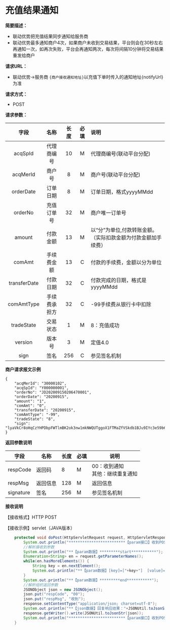 # 充值结果通知

**简要描述：** 
- 联动优势把充值结果同步通知给服务商
- 联动优势最多通知商户4次，如果商户未收到交易结果，平台则会在30秒左右再通知一次，如再次失败，平台会再通知两次，每次将间隔10分钟将交易结果重发给商户

**请求URL：** 
- 联动优势->服务商
`{商户接收通知地址}`以充值下单时传入的通知地址{notifyUrl}为准

**请求方式：**
- POST 

**请求参数：** 

|	字段	 |	名称	  |	长度  	|	必填  	|	说明	  |
|:--------:|:--------:|:--------:|:--------:|:--------|
|	acqSpId	|	代理商编号	|	10	|	M	|	代理商编号(联动平台分配)	|
|	acqMerId	|	商户号	|	8	|	M	|	商户号(联动平台分配)	|
|	orderDate	|	订单日期	|	8	|	M	|	订单日期，格式yyyyMMdd	  |
|	orderNo	|	充值订单号	|	32	|	M	|	商户唯一订单号	  |
|	amount	|	付款金额	|	13	|	M	|	以“分”为单位,付款转账金额。（实际扣款金额为付款金额加手续费）	  |
|	comAmt	|	手续费金额	|	13	|	C	|	付款的手续费，金额以分为单位	  |
|	transferDate	|	付款日期	|	32	|	C	|	付款完成的日期，格式是yyyyMMdd	  |
|	comAmtType	|	手续费承担方	|	32	|	C	|	-99手续费从银行卡中扣除	  |
|	tradeState	|	交易状态	|	1	|	M	|	8：充值成功	  |
|	version	|	版本号	|	3	|	M	|	定值4.0	  |
|	sign	|	签名	|	256	|	C	|	参见签名机制	|

 **商户请求报文示例**

```application/x-www-form-urlencoded
{
	"acqMerId": "30000102",
	"acqSpId": "Y000000001",
	"orderNo": "JD202009150206470001",
	"orderDate": "20200915",
	"amount": "1",
	"comAmt": "0",
	"transferDate": "20200915",
	"comAmtType": "-99",
	"tradeState": "8",
	"sign": "lyaVkCr8oHqCzYHPDbpFWTlmBK2ok3nw1mkNWQUTggoX1FTMaZfVSkdb1BJu9IYc3e59b6zH6jF4fATanZRPE72WDg0wL2TxkWxih7rXHCAPSux9VlQWVDr4GSwODU+hvbZf6DLOUJehxJfenWpTa9/pMborIJ45Lx6zEAmX06o="
}
```

 **返回参数说明** 
 
| 字段      | 名称     | 长度 | 必填 | 说明                                 |
| --------- | -------- | ---- | ---- | ------------------------------------ |
| respCode  | 返回码   | 8    | M    | 00：收到通知<br />其他：继续重复通知 |
| respMsg   | 返回信息 | 128  | M    | 返回信息                             |
| signature | 签名     | 256  | M    | 参见签名机制                         |




**接收说明**

【接收格式】HTTP   POST

【接收示例】servlet（JAVA版本）

```java
	protected void doPost(HttpServletRequest request, HttpServletResponse response) throws ServletException, IOException {
		System.out.println("*************************【param接口】收到POST请求信息***start**************************");
        //解析接收到参数
		System.out.println("**【param数据】*********start***********");
		Enumeration<String> en = request.getParameterNames();
		while(en.hasMoreElements()) {
			String key = en.nextElement();
			System.out.println("**【param数据】[key]=["+key+"]  [value]=["+URLDecoder.decode(request.getParameter(key))+"]");
		}
		System.out.println("**【param数据】*********end***********");
        //解析组织返回参数
		JSONObject json = new JSONObject();
		json.put("respCode", "00");
		json.put("respMsg", "收到");
		response.setContentType("application/json; charset=utf-8");
		System.out.println("**【json数据】回复响应结果："+JSONUtil.toJsonStr(json));
	    response.getWriter().write(JSONUtil.toJsonStr(json));
		System.out.println("*************************【param接口】收到POST请求信息***end**************************");
	}                                                                                                                          
```







